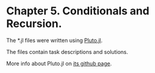 # Chapter 5. Conditionals and Recursion.

The *.jl files were written using [Pluto.jl](https://juliahub.com/ui/Packages/Pluto/OJqMt/0.7.5).

The files contain task descriptions and solutions.

More info about Pluto.jl on [its github page](https://github.com/fonsp/Pluto.jl).
